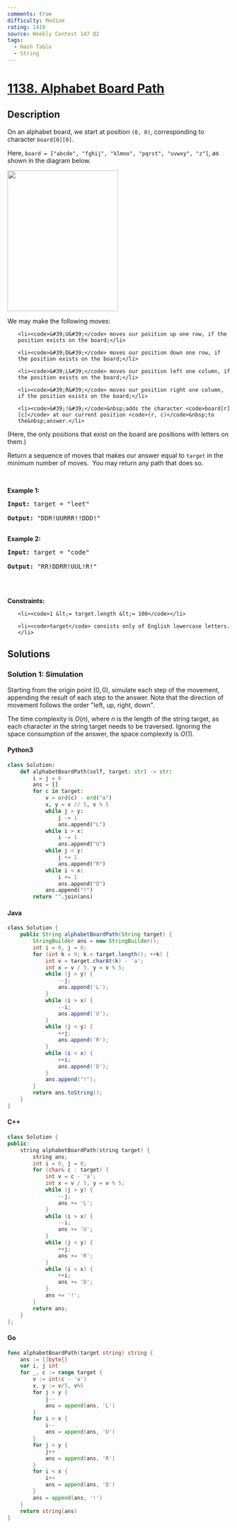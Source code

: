 ```yaml
---
comments: true
difficulty: Medium
rating: 1410
source: Weekly Contest 147 Q2
tags:
  - Hash Table
  - String
---
```


<!-- problem:start -->

# [1138. Alphabet Board Path](https://leetcode.com/problems/alphabet-board-path)

## Description

<!-- description:start -->

<p>On an alphabet board, we start at position <code>(0, 0)</code>, corresponding to character&nbsp;<code>board[0][0]</code>.</p>

<p>Here, <code>board = [&quot;abcde&quot;, &quot;fghij&quot;, &quot;klmno&quot;, &quot;pqrst&quot;, &quot;uvwxy&quot;, &quot;z&quot;]</code>, as shown in the diagram below.</p>

<p><img alt="" src="https://fastly.jsdelivr.net/gh/doocs/leetcode@main/solution/1100-1199/1138.Alphabet%20Board%20Path/images/azboard.png" style="width: 250px; height: 317px;" /></p>

<p>We may make the following moves:</p>

<ul>

    <li><code>&#39;U&#39;</code> moves our position up one row, if the position exists on the board;</li>

    <li><code>&#39;D&#39;</code> moves our position down one row, if the position exists on the board;</li>

    <li><code>&#39;L&#39;</code> moves our position left one column, if the position exists on the board;</li>

    <li><code>&#39;R&#39;</code> moves our position right one column, if the position exists on the board;</li>

    <li><code>&#39;!&#39;</code>&nbsp;adds the character <code>board[r][c]</code> at our current position <code>(r, c)</code>&nbsp;to the&nbsp;answer.</li>

</ul>

<p>(Here, the only positions that exist on the board are positions with letters on them.)</p>

<p>Return a sequence of moves that makes our answer equal to <code>target</code>&nbsp;in the minimum number of moves.&nbsp; You may return any path that does so.</p>

<p>&nbsp;</p>

<p><strong class="example">Example 1:</strong></p>

<pre><strong>Input:</strong> target = "leet"

<strong>Output:</strong> "DDR!UURRR!!DDD!"

</pre><p><strong class="example">Example 2:</strong></p>

<pre><strong>Input:</strong> target = "code"

<strong>Output:</strong> "RR!DDRR!UUL!R!"

</pre>

<p>&nbsp;</p>

<p><strong>Constraints:</strong></p>

<ul>

    <li><code>1 &lt;= target.length &lt;= 100</code></li>

    <li><code>target</code> consists only of English lowercase letters.</li>

</ul>

<!-- description:end -->

## Solutions

<!-- solution:start -->

### Solution 1: Simulation

Starting from the origin point $(0, 0)$, simulate each step of the movement, appending the result of each step to the answer. Note that the direction of movement follows the order "left, up, right, down".

The time complexity is $O(n)$, where $n$ is the length of the string target, as each character in the string target needs to be traversed. Ignoring the space consumption of the answer, the space complexity is $O(1)$.

<!-- tabs:start -->

#### Python3

```python
class Solution:
    def alphabetBoardPath(self, target: str) -> str:
        i = j = 0
        ans = []
        for c in target:
            v = ord(c) - ord("a")
            x, y = v // 5, v % 5
            while j > y:
                j -= 1
                ans.append("L")
            while i > x:
                i -= 1
                ans.append("U")
            while j < y:
                j += 1
                ans.append("R")
            while i < x:
                i += 1
                ans.append("D")
            ans.append("!")
        return "".join(ans)
```

#### Java

```java
class Solution {
    public String alphabetBoardPath(String target) {
        StringBuilder ans = new StringBuilder();
        int i = 0, j = 0;
        for (int k = 0; k < target.length(); ++k) {
            int v = target.charAt(k) - 'a';
            int x = v / 5, y = v % 5;
            while (j > y) {
                --j;
                ans.append('L');
            }
            while (i > x) {
                --i;
                ans.append('U');
            }
            while (j < y) {
                ++j;
                ans.append('R');
            }
            while (i < x) {
                ++i;
                ans.append('D');
            }
            ans.append("!");
        }
        return ans.toString();
    }
}
```

#### C++

```cpp
class Solution {
public:
    string alphabetBoardPath(string target) {
        string ans;
        int i = 0, j = 0;
        for (char& c : target) {
            int v = c - 'a';
            int x = v / 5, y = v % 5;
            while (j > y) {
                --j;
                ans += 'L';
            }
            while (i > x) {
                --i;
                ans += 'U';
            }
            while (j < y) {
                ++j;
                ans += 'R';
            }
            while (i < x) {
                ++i;
                ans += 'D';
            }
            ans += '!';
        }
        return ans;
    }
};
```

#### Go

```go
func alphabetBoardPath(target string) string {
	ans := []byte{}
	var i, j int
	for _, c := range target {
		v := int(c - 'a')
		x, y := v/5, v%5
		for j > y {
			j--
			ans = append(ans, 'L')
		}
		for i > x {
			i--
			ans = append(ans, 'U')
		}
		for j < y {
			j++
			ans = append(ans, 'R')
		}
		for i < x {
			i++
			ans = append(ans, 'D')
		}
		ans = append(ans, '!')
	}
	return string(ans)
}
```

<!-- tabs:end -->

<!-- solution:end -->

<!-- problem:end -->
